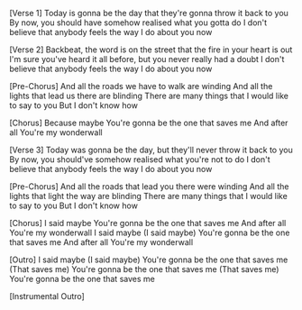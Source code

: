 [Verse 1]
Today is gonna be the day that they're gonna throw it back to you
By now, you should have somehow realised what you gotta do
I don't believe that anybody feels the way I do about you now

[Verse 2]
Backbeat, the word is on the street that the fire in your heart is out
I'm sure you've heard it all before, but you never really had a doubt
I don't believe that anybody feels the way I do about you now

[Pre-Chorus]
And all the roads we have to walk are winding
And all the lights that lead us there are blinding
There are many things that I would like to say to you
But I don't know how

[Chorus]
Because maybe
You're gonna be the one that saves me
And after all
You're my wonderwall

[Verse 3]
Today was gonna be the day, but they'll never throw it back to you
By now, you should've somehow realised what you're not to do
I don't believe that anybody feels the way I do about you now

[Pre-Chorus]
And all the roads that lead you there were winding
And all the lights that light the way are blinding
There are many things that I would like to say to you
But I don't know how

[Chorus]
I said maybe
You're gonna be the one that saves me
And after all
You're my wonderwall
I said maybe (I said maybe)
You're gonna be the one that saves me
And after all
You're my wonderwall

[Outro]
I said maybe (I said maybe)
You're gonna be the one that saves me (That saves me)
You're gonna be the one that saves me (That saves me)
You're gonna be the one that saves me

[Instrumental Outro]
